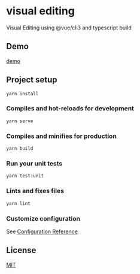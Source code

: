 # visual editing

Visual Editing using @vue/cli3 and typescript build

## Demo

[demo](https://blog.typeofnan.com/visual-editing/dist)

## Project setup
```
yarn install
```

### Compiles and hot-reloads for development
```
yarn serve
```

### Compiles and minifies for production
```
yarn build
```

### Run your unit tests
```
yarn test:unit
```

### Lints and fixes files
```
yarn lint
```

### Customize configuration
See [Configuration Reference](https://cli.vuejs.org/config/).

## License

[MIT](https://opensource.org/licenses/MIT)
